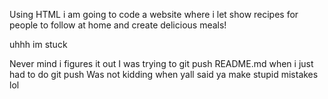 Using HTML i am going to code a website where i let show recipes for people to follow at home and create delicious meals! 

 uhhh im stuck

 Never mind i figures it out
    I was trying to git push README.md when i just had to do git push
        Was not kidding when yall said ya make stupid mistakes lol